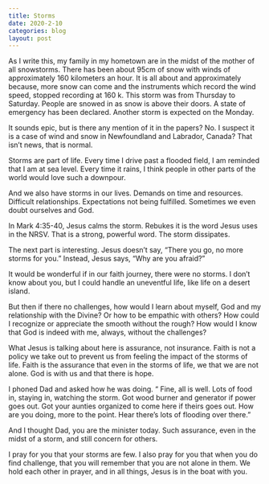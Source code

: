 ```yaml
---
title: Storms
date: 2020-2-10
categories: blog
layout: post
---
```


As I write this, my family in my hometown are in the midst of the mother of all snowstorms.  There has been about 95cm of snow with winds of approximately 160 kilometers an hour.  It is all about and approximately because, more snow can come and the instruments which record the wind speed, stopped  recording at 160 k. This storm was from Thursday to Saturday. People are snowed in as snow is above their doors.  A state of emergency has been declared.  Another storm is expected on the Monday.

It sounds epic, but is there any mention of it in the papers?  No.  I suspect it is a case of wind and snow in Newfoundland and Labrador, Canada?  That isn’t news, that is normal.

Storms are part of life.  Every time I drive past a flooded field, I am reminded that I am at sea level.  Every time it rains, I think people in other parts of the world would love such a downpour.

And we also have storms in our lives.  Demands on time and resources.  Difficult relationships.  Expectations not being fulfilled.  Sometimes we even doubt ourselves and God.

In Mark 4:35-40, Jesus calms the storm.  Rebukes it is the word Jesus uses in the NRSV.  That is a strong, powerful word.  The storm dissipates.  

The next part is interesting.  Jesus doesn’t say, “There you go, no more storms for you.”  Instead, Jesus says, “Why are you afraid?”  

It would be wonderful if in our faith journey, there were no storms.  I don’t know about you, but I could handle an uneventful life, like life on a desert island.  

But then if there no challenges, how would I learn about myself, God and my relationship with the Divine?  Or how to be empathic with others? How could I recognize or appreciate the smooth without the rough?  How would I know that God is indeed with me, always, without the challenges?

What Jesus is talking about here is assurance, not insurance.  Faith is not a policy we take out to prevent us from feeling the impact of the storms of life.  Faith is the assurance that even in the storms of life, we that we are not alone.  God is with us and that there is hope.  

I phoned Dad and asked how he was doing.  “  Fine, all is well.  Lots of food in, staying in, watching the storm.  Got wood burner and generator if power goes out.  Got your aunties organized to come here if theirs goes out.  How are you doing, more to the point.  Hear there’s lots of flooding over there.”

And I thought Dad, you are the minister today.  Such assurance, even in the midst of a storm, and still concern for others.  

I pray for you that your storms are few.  I also pray for you that when you do find challenge, that you will remember that you are not alone in them.  We hold each other in prayer, and in all things, Jesus is in the boat with you. 

  

